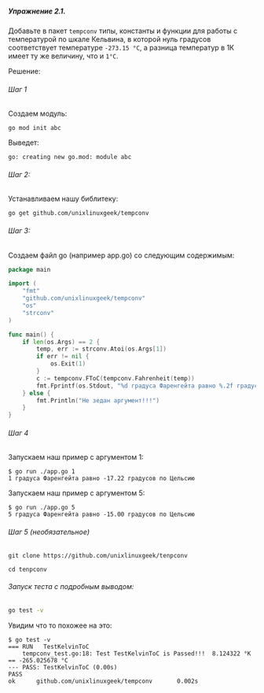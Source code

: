 ##### Упражнение 2.1.

Добавьте в пакет ```tempconv``` типы, константы и функции для работы с температурой по шкале Кельвина,
в которой нуль градусов соответствует температуре ```-273.15 °C```,
а разница температур в 1К имеет ту же величину, что и ```1°С```.

Решение:

###### Шаг 1 

Создаем модуль:
```shell
go mod init abc
```

Выведет:
```
go: creating new go.mod: module abc
```


###### Шаг 2:

Устанавливаем нашу библитеку:
```shell
go get github.com/unixlinuxgeek/tempconv
```

###### Шаг 3:

Создаем файл go (например app.go) со следующим содержимым:
```go
package main

import (
	"fmt"
	"github.com/unixlinuxgeek/tempconv"
	"os"
	"strconv"
)

func main() {
	if len(os.Args) == 2 {
		temp, err := strconv.Atoi(os.Args[1])
		if err != nil {
			os.Exit(1)
		}
		c := tempconv.FToC(tempconv.Fahrenheit(temp))
		fmt.Fprintf(os.Stdout, "%d градуса Фаренгейта равно %.2f градусов по Цельсию\n", temp, c)
	} else {
		fmt.Println("Не зедан аргумент!!!")
	}
}
```

###### Шаг 4

Запускаем наш пример с аргументом 1:
```shell
$ go run ./app.go 1
1 градуса Фаренгейта равно -17.22 градусов по Цельсию
```

Запускаем наш пример с аргументом 5:
```shell
$ go run ./app.go 5
5 градуса Фаренгейта равно -15.00 градусов по Цельсию
```

###### Шаг 5 (необязательное)

```shell
git clone https://github.com/unixlinuxgeek/tenpconv
```

```shell
cd tenpconv
```

###### Запуск теста с подробным выводом: 

```bash
go test -v
```

Увидим что то похожее на это:
```shell
$ go test -v
=== RUN   TestKelvinToC
    tempconv_test.go:18: Test TestKelvinToC is Passed!!!  8.124322 °K == -265.025678 °C
--- PASS: TestKelvinToC (0.00s)
PASS
ok      github.com/unixlinuxgeek/tempconv       0.002s
```
